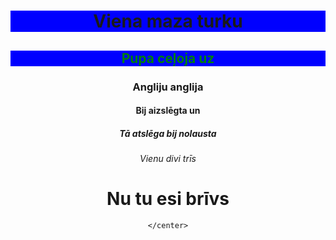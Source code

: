 <!DOCTYPE html>
<html>

<head>
</head>

<body>

  <center> 
  
<h1 style="background-color:blue;">Viena maza turku</h1>
<h2 style="color:green;background-color:blue;">Pupa ceļoja uz</h2>
<h3 style="text-align:centre;">Angliju anglija</h3>
<h4>Bij aizslēgta un</h4>
<h5>Tā atslēga bij nolausta</h5>
<h6>Vienu divi trīs</h6>
<h1>Nu tu esi brīvs</h1>

    </center>
    
</body>
</html>
